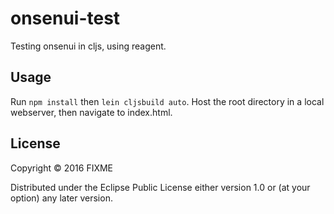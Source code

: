 # onsenui-test

Testing onsenui in cljs, using reagent.

## Usage

Run `npm install` then `lein cljsbuild auto`. Host the root directory in a local webserver, then navigate to index.html.

## License

Copyright © 2016 FIXME

Distributed under the Eclipse Public License either version 1.0 or (at
your option) any later version.
